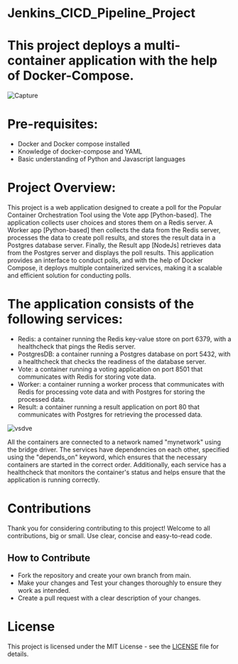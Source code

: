 # Jenkins_CICD_Pipeline_Project

# This project deploys a multi-container application with the help of Docker-Compose.

![Capture](https://user-images.githubusercontent.com/117350787/225546388-0df65232-ff89-4c6a-bdb8-13954857d652.PNG)

# Pre-requisites:

- Docker and Docker compose installed
- Knowledge of docker-compose and YAML
- Basic understanding of Python and Javascript languages

# Project Overview:

This project is a web application designed to create a poll for the Popular Container Orchestration Tool using the Vote app [Python-based]. The application collects user choices and stores them on a Redis server. A Worker app [Python-based] then collects the data from the Redis server, processes the data to create poll results, and stores the result data in a Postgres database server. Finally, the Result app [NodeJs] retrieves data from the Postgres server and displays the poll results. This application provides an interface to conduct polls, and with the help of Docker Compose, it deploys multiple containerized services, making it a scalable and efficient solution for conducting polls.

# The application consists of the following services:

- Redis: a container running the Redis key-value store on port 6379, with a healthcheck that pings the Redis server.
- PostgresDB: a container running a Postgres database on port 5432, with a healthcheck that checks the readiness of the database server.
- Vote: a container running a voting application on port 8501 that communicates with Redis for storing vote data.
- Worker: a container running a worker process that communicates with Redis for processing vote data and with Postgres for storing the processed data.
- Result: a container running a result application on port 80 that communicates with Postgres for retrieving the processed data.

![vsdve](https://user-images.githubusercontent.com/117350787/234478665-0df8db8a-8793-4e8c-9596-a9e2d723ae4d.JPG)

All the containers are connected to a network named "mynetwork" using the bridge driver. The services have dependencies on each other, specified using the "depends_on" keyword, which ensures that the necessary containers are started in the correct order. Additionally, each service has a healthcheck that monitors the container's status and helps ensure that the application is running correctly.

# Contributions

Thank you for considering contributing to this project! Welcome to all contributions, big or small.
Use clear, concise and easy-to-read code.

## How to Contribute

- Fork the repository and create your own branch from main.
- Make your changes and Test your changes thoroughly to ensure they work as intended.
- Create a pull request with a clear description of your changes.

# License

This project is licensed under the MIT License - see the [LICENSE](https://github.com/Chaitannyaa/Docker-Compose-Project/blob/e2b1533cb6dbfa0dad10eeaeccd51015e18afbd0/LICENSE.md) file for details.
